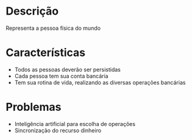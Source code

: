 # Descrição

Representa a pessoa física do mundo

# Características

* Todos as pessoas deverão ser persistidas
* Cada pessoa tem sua conta bancária
* Tem sua rotina de vida, realizando as diversas operações bancárias

# Problemas

* Inteligência artificial para escolha de operações
* Sincronização do recurso dinheiro



